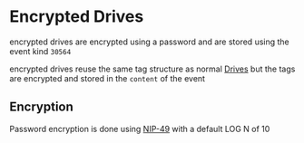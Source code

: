 # Encrypted Drives

encrypted drives are encrypted using a password and are stored using the event kind `30564`

encrypted drives reuse the same tag structure as normal [Drives](./drive.md) but the tags are encrypted and stored in the `content` of the event

## Encryption

Password encryption is done using [NIP-49](https://github.com/nostr-protocol/nips/blob/master/49.md) with a default LOG N of 10
